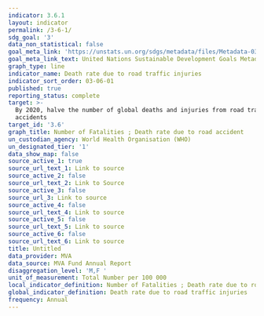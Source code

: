 ```yaml
---
indicator: 3.6.1
layout: indicator
permalink: /3-6-1/
sdg_goal: '3'
data_non_statistical: false
goal_meta_link: 'https://unstats.un.org/sdgs/metadata/files/Metadata-03-06-01.pdf'
goal_meta_link_text: United Nations Sustainable Development Goals Metadata (PDF 213 KB)
graph_type: line
indicator_name: Death rate due to road traffic injuries
indicator_sort_order: 03-06-01
published: true
reporting_status: complete
target: >-
  By 2020, halve the number of global deaths and injuries from road traffic
  accidents
target_id: '3.6'
graph_title: Number of Fatalities ; Death rate due to road accident
un_custodian_agency: World Health Organisation (WHO)
un_designated_tier: '1'
data_show_map: false
source_active_1: true
source_url_text_1: Link to source
source_active_2: false
source_url_text_2: Link to Source
source_active_3: false
source_url_3: Link to source
source_active_4: false
source_url_text_4: Link to source
source_active_5: false
source_url_text_5: Link to source
source_active_6: false
source_url_text_6: Link to source
title: Untitled
data_provider: MVA
data_source: MVA Fund Annual Report
disaggregation_level: 'M,F '
unit_of_measurement: Total Number per 100 000
local_indicator_definition: Number of Fatalities ; Death rate due to road accident
global_indicator_definition: Death rate due to road traffic injuries
frequency: Annual
---
```


